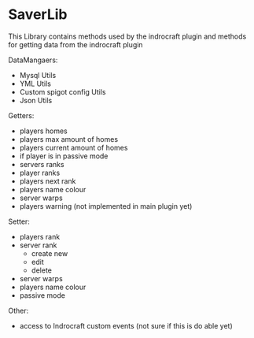 # SaverLib
This Library contains methods used by the indrocraft plugin and methods for getting data from the indrocraft plugin

DataMangaers:
- Mysql Utils 
- YML Utils
- Custom spigot config Utils
- Json Utils

Getters:
- players homes
- players max amount of homes
- players current amount of homes
- if player is in passive mode
- servers ranks
- player ranks
- players next rank
- players name colour
- server warps 
- players warning (not implemented in main plugin yet)

Setter:
- players rank
- server rank
  - create new
  - edit
  - delete
- server warps
- players name colour
- passive mode

Other:
- access to Indrocraft custom events (not sure if this is do able yet)
